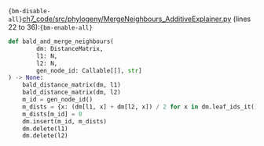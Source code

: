 `{bm-disable-all}`[ch7_code/src/phylogeny/MergeNeighbours_AdditiveExplainer.py](ch7_code/src/phylogeny/MergeNeighbours_AdditiveExplainer.py) (lines 22 to 36):`{bm-enable-all}`

```python
def bald_and_merge_neighbours(
        dm: DistanceMatrix,
        l1: N,
        l2: N,
        gen_node_id: Callable[[], str]
) -> None:
    bald_distance_matrix(dm, l1)
    bald_distance_matrix(dm, l2)
    m_id = gen_node_id()
    m_dists = {x: (dm[l1, x] + dm[l2, x]) / 2 for x in dm.leaf_ids_it()}
    m_dists[m_id] = 0
    dm.insert(m_id, m_dists)
    dm.delete(l1)
    dm.delete(l2)
```